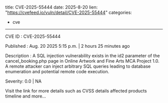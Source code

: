  
title: CVE-2025-55444
date: 2025-8-20
lien: "https://cvefeed.io/vuln/detail/CVE-2025-55444"
categories:
  - cve
---

CVE ID : CVE-2025-55444

Published :  Aug. 20
2025
5:15 p.m. | 2 hours
25 minutes ago

Description : A SQL injection vulnerability exists in the id2 parameter of the cancel_booking.php page in Online Artwork and Fine Arts MCA Project 1.0. A remote attacker can inject arbitrary SQL queries
leading to database enumeration and potential remote code execution.

Severity: 0.0 | NA

Visit the link for more details
such as CVSS details
affected products
timeline
and more...
